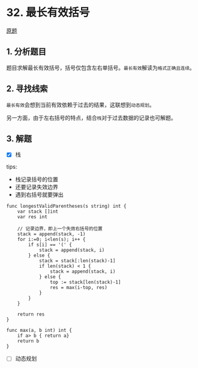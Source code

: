 # 32. 最长有效括号

 [原题](https://leetcode-cn.com/problems/longest-valid-parentheses/)

## 1. 分析题目
题目求解最长有效括号，括号仅包含左右单括号。`最长有效`解读为`格式正确且连续`。

## 2. 寻找线索
`最长有效`会想到当前有效依赖于过去的结果，这联想到`动态规划`。

另一方面，由于左右括号的特点，结合`栈`对于过去数据的记录也可解题。

## 3. 解题
- [x] 栈

tips:
- 栈记录括号的位置
- 还要记录失效边界
- 遇到右括号就要弹出
```golang
func longestValidParentheses(s string) int {
    var stack []int
    var res int
    
    // 记录边界，即上一个失效右括号的位置
    stack = append(stack, -1)
    for i:=0; i<len(s); i++ {
        if s[i] == '(' {
            stack = append(stack, i)
        } else {
            stack = stack[:len(stack)-1]
            if len(stack) < 1 {
                stack = append(stack, i)
            } else {
                top := stack[len(stack)-1]
                res = max(i-top, res)
            }
        }
    }

    return res
}

func max(a, b int) int {
    if a> b { return a}
    return b
}
```

- [ ] 动态规划
